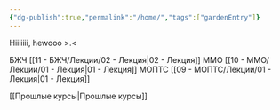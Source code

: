 ```yaml
---
{"dg-publish":true,"permalink":"/home/","tags":["gardenEntry"]}
---
```


Hiiiiiii, hewooo >.<

БЖЧ
	[[11 - БЖЧ/Лекции/02 - Лекция\|02 - Лекция]]
ММО
	[[10 - ММО/Лекции/01 - Лекция\|01 - Лекция]]
МОПТС
	[[09 - МОПТС/Лекции/01 - Лекция\|01 - Лекция]]



[[Прошлые курсы\|Прошлые курсы]]
